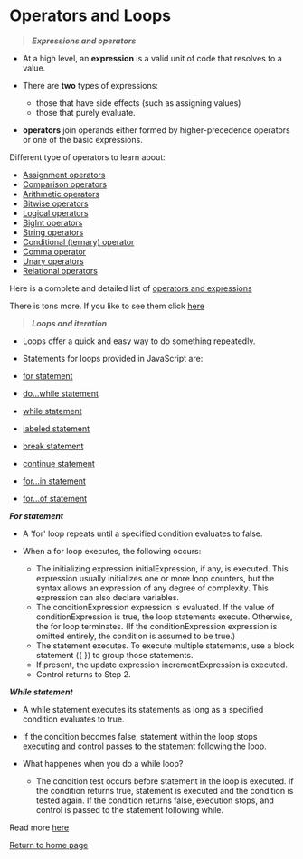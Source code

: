# Operators and Loops

> ***Expressions and operators***

* At a high level, an **expression** is a valid unit of code that resolves to a value.

* There are **two** types of expressions: 
  * those that have side effects (such as assigning values)
  * those that purely evaluate.

* **operators** join operands either formed by higher-precedence operators or one of the basic expressions.

Different type of operators to learn about:

* [Assignment operators](https://developer.mozilla.org/en-US/docs/Web/JavaScript/Guide/Expressions_and_Operators#assignment_operators)
* [Comparison operators](https://developer.mozilla.org/en-US/docs/Web/JavaScript/Guide/Expressions_and_Operators#comparison_operators)
* [Arithmetic operators](https://developer.mozilla.org/en-US/docs/Web/JavaScript/Guide/Expressions_and_Operators#arithmetic_operators)
* [Bitwise operators](https://developer.mozilla.org/en-US/docs/Web/JavaScript/Guide/Expressions_and_Operators#bitwise_operators)
* [Logical operators](https://developer.mozilla.org/en-US/docs/Web/JavaScript/Guide/Expressions_and_Operators#logical_operators)
* [BigInt operators](https://developer.mozilla.org/en-US/docs/Web/JavaScript/Guide/Expressions_and_Operators#bigint_operators)
* [String operators](https://developer.mozilla.org/en-US/docs/Web/JavaScript/Guide/Expressions_and_Operators#string_operators)
* [Conditional (ternary) operator](https://developer.mozilla.org/en-US/docs/Web/JavaScript/Guide/Expressions_and_Operators#conditional_ternary_operator)
* [Comma operator](https://developer.mozilla.org/en-US/docs/Web/JavaScript/Guide/Expressions_and_Operators#comma_operator)
* [Unary operators](https://developer.mozilla.org/en-US/docs/Web/JavaScript/Guide/Expressions_and_Operators#unary_operators)
* [Relational operators](https://developer.mozilla.org/en-US/docs/Web/JavaScript/Guide/Expressions_and_Operators#relational_operators)

Here is a complete and detailed list of [operators and expressions](https://developer.mozilla.org/en-US/docs/Web/JavaScript/Reference/Operators)

There is tons more. If you like to see them click [here](https://developer.mozilla.org/en-US/docs/Web/JavaScript/Guide/Expressions_and_Operators#arithmetic_operators)

> ***Loops and iteration***

* Loops offer a quick and easy way to do something repeatedly.

* Statements for loops provided in JavaScript are:

* [for statement](https://developer.mozilla.org/en-US/docs/Web/JavaScript/Guide/Loops_and_iteration#for_statement)
* [do...while statement](https://developer.mozilla.org/en-US/docs/Web/JavaScript/Guide/Loops_and_iteration#do...while_statement)
* [while statement](https://developer.mozilla.org/en-US/docs/Web/JavaScript/Guide/Loops_and_iteration#while_statement)
* [labeled statement](https://developer.mozilla.org/en-US/docs/Web/JavaScript/Guide/Loops_and_iteration#labeled_statement)
* [break statement](https://developer.mozilla.org/en-US/docs/Web/JavaScript/Guide/Loops_and_iteration#break_statement)
* [continue statement](https://developer.mozilla.org/en-US/docs/Web/JavaScript/Guide/Loops_and_iteration#continue_statement)
* [for...in statement](https://developer.mozilla.org/en-US/docs/Web/JavaScript/Guide/Loops_and_iteration#for...in_statement)
* [for...of statement](https://developer.mozilla.org/en-US/docs/Web/JavaScript/Guide/Loops_and_iteration#for...of_statement)

***For statement***

* A 'for' loop repeats until a specified condition evaluates to false.

* When a for loop executes, the following occurs:

  * The initializing expression initialExpression, if any, is executed. This expression usually initializes one or more loop counters, but the syntax allows an expression of any degree of complexity. This expression can also declare variables.
  * The conditionExpression expression is evaluated. If the value of conditionExpression is true, the loop statements execute. Otherwise, the for loop terminates. (If the conditionExpression expression is omitted entirely, the condition is assumed to be true.)
  * The statement executes. To execute multiple statements, use a block statement ({ }) to group those statements.
  * If present, the update expression incrementExpression is executed.
  * Control returns to Step 2.

***While statement***

* A while statement executes its statements as long as a specified condition evaluates to true.

* If the condition becomes false, statement within the loop stops executing and control passes to the statement following the loop.

* What happenes when you do a while loop?
  * The condition test occurs before statement in the loop is executed. If the condition returns true, statement is executed and the condition is tested again. If the condition returns false, execution stops, and control is passed to the statement following while.

Read more [here](https://developer.mozilla.org/en-US/docs/Web/JavaScript/Guide/Loops_and_iteration)

[Return to home page](../README.md)





